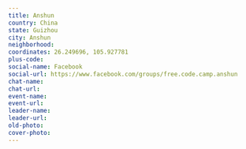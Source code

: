 ```yaml
---
title: Anshun
country: China
state: Guizhou
city: Anshun
neighborhood: 
coordinates: 26.249696, 105.927781
plus-code:
social-name: Facebook
social-url: https://www.facebook.com/groups/free.code.camp.anshun
chat-name:
chat-url:
event-name:
event-url:
leader-name:
leader-url:
old-photo: 
cover-photo:
---
```

